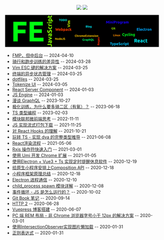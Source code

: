 
<p align='center'>
    <img src="https://badgen.net/github/issues/lei4519/blog"/>
    <img src="https://badgen.net/badge/last-commit/2024-05-11 09:10:12"/>
</p>

<img src="assets/wordcloud.png" title="词云" alt="词云">

- [FMP，但中后台](https://github.com/lei4519/blog/issues/65) -- 2024-04-10
- [骑行和跑步训练的差异性](https://github.com/lei4519/blog/issues/64) -- 2024-03-28
- [Vim ESC 键的解决方案](https://github.com/lei4519/blog/issues/54) -- 2024-03-25
- [终端的异步状态管理](https://github.com/lei4519/blog/issues/59) -- 2024-03-25
- [dotfiles](https://github.com/lei4519/blog/issues/62) -- 2024-03-25
- [Tokenize UI](https://github.com/lei4519/blog/issues/61) -- 2024-03-05
- [React Server Component](https://github.com/lei4519/blog/issues/55) -- 2024-01-03
- [JS Engine](https://github.com/lei4519/blog/issues/57) -- 2024-01-03
- [漫谈 GraphQL](https://github.com/lei4519/blog/issues/56) -- 2023-10-27
- [极化训练，为什么要多骑二区（有氧）？](https://github.com/lei4519/blog/issues/63) -- 2023-06-18
- [TS 类型编程](https://github.com/lei4519/blog/issues/60) -- 2023-02-03
- [模块联邦微前端思考](https://github.com/lei4519/blog/issues/49) -- 2022-11-11
- [JS 实现流式打包下载](https://github.com/lei4519/blog/issues/53) -- 2021-11-25
- [对 React Hooks 的理解](https://github.com/lei4519/blog/issues/58) -- 2021-10-21
- [玩转 TS - 实现 dva 的完整类型推导](https://github.com/lei4519/blog/issues/46) -- 2021-06-08
- [React渲染流程](https://github.com/lei4519/blog/issues/50) -- 2021-05-06
- [Rxjs 操作符快速入门](https://github.com/lei4519/blog/issues/52) -- 2021-03-01
- [使用 Umi 开发 Chrome 扩展](https://github.com/lei4519/blog/issues/37) -- 2021-01-05
- [使用Electron + Vue3 + Ts 实现定时提醒休息软件](https://github.com/lei4519/blog/issues/36) -- 2020-12-19
- [给原生小程序安排上Composition API](https://github.com/lei4519/blog/issues/42) -- 2020-12-18
- [小程序框架原理总结](https://github.com/lei4519/blog/issues/43) -- 2020-12-18
- [Electron 进程通信](https://github.com/lei4519/blog/issues/39) -- 2020-12-10
- [child_process spawn 模块详解](https://github.com/lei4519/blog/issues/44) -- 2020-12-08
- [事件循环 - JS 是怎么运行的？](https://github.com/lei4519/blog/issues/47) -- 2020-10-02
- [Git Book 笔记](https://github.com/lei4519/blog/issues/40) -- 2020-09-14
- [HTTP 2](https://github.com/lei4519/blog/issues/41) -- 2020-06-28
- [Vuepress 博客搭建](https://github.com/lei4519/blog/issues/38) -- 2020-06-07
- [PC 端 REM 布局 - 非 Chrome 浏览器字号小于 12px 的解决方案](https://github.com/lei4519/blog/issues/45) -- 2020-03-01
- [使用IntersectionObserver实现图片懒加载](https://github.com/lei4519/blog/issues/48) -- 2020-01-31
- [正则表达式](https://github.com/lei4519/blog/issues/51) -- 2020-01-31
